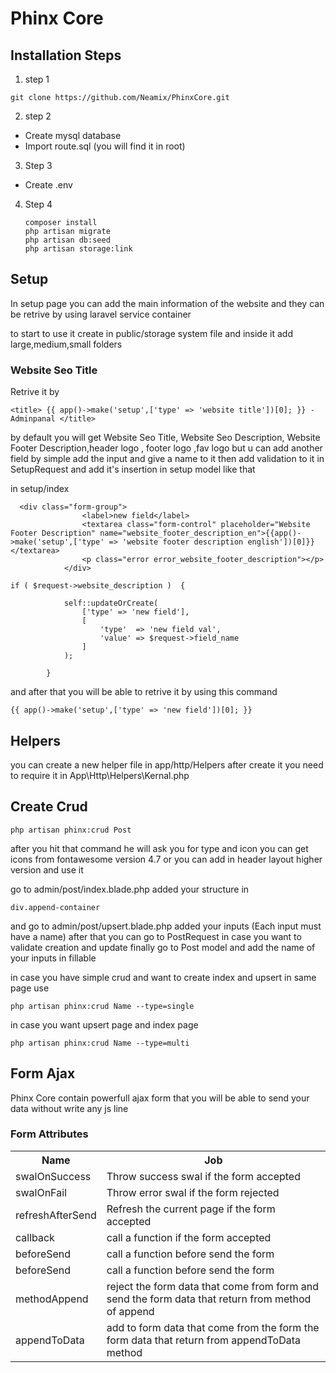 <h1>Phinx Core</h1> 

<h2>Installation Steps</h2>

1) step 1
```
git clone https://github.com/Neamix/PhinxCore.git
```

2) step 2 

<ul>
    <li>Create mysql database</li>
    <li>Import route.sql (you will find it in root)</li>
</ul>

3) Step 3

<ul>
    <li>Create .env</li>
</ul>

4) Step 4

    ```
    composer install
    php artisan migrate
    php artisan db:seed
    php artisan storage:link
    ```
    
<h2>Setup</h2>

In setup page you can add the main information of the website and they can be retrive by using laravel service container

to start to use it create in public/storage system file and inside it add large,medium,small folders

<h3>Website Seo Title</h3>
Retrive it by

```
<title> {{ app()->make('setup',['type' => 'website title'])[0]; }} -  Adminpanal </title>
```
by default you will get  Website Seo Title, Website Seo Description, Website Footer Description,header logo , footer logo ,fav logo but u can add another field by simple add the input and give a name to it then add validation to it in SetupRequest and add it's insertion in setup model like that

in setup/index

```
  <div class="form-group">
                <label>new field</label>
                <textarea class="form-control" placeholder="Website Footer Description" name="website_footer_description_en">{{app()->make('setup',['type' => 'website footer description english'])[0]}}</textarea>
                <p class="error error_website_footer_description"></p>
            </div>
```

```
if ( $request->website_description )  {

            self::updateOrCreate(
                ['type' => 'new field'],
                [
                    'type'  => 'new field val',
                    'value' => $request->field_name
                ]
            );

        }

```

and after that you will be able to retrive it by using this command

```
{{ app()->make('setup',['type' => 'new field'])[0]; }}
```

<h2>Helpers</h2>
    
you can create a new helper file in app/http/Helpers after create it you need to require it in App\Http\Helpers\Kernal.php


<h2>Create Crud</h2>

```
php artisan phinx:crud Post
```

after you hit that command he will ask you for type and icon you can get icons from fontawesome version 4.7 or you can add in header layout higher version and use it 

go to admin/post/index.blade.php added your structure in 

```div.append-container```

and go to admin/post/upsert.blade.php added your inputs (Each input must have a name) after that you can go to PostRequest in case you want to validate creation and update finally go to Post model and add the name of your inputs in fillable

in case you have simple crud and want to create index and upsert in same page use 

```
php artisan phinx:crud Name --type=single
```

in case you want upsert page and index page

```
php artisan phinx:crud Name --type=multi
```


<h2>Form Ajax</h2>

Phinx Core contain powerfull ajax form that you will be able to send your data without write any js line 

<h3>Form Attributes</h3>

<table>
    <tr>
        <th>Name</th>
        <th>Job</th>
    </tr>
    <tr>
        <td>swalOnSuccess</td>
        <td>Throw success swal if the form accepted</td>
    </tr>
    <tr>
        <td>swalOnFail</td>
        <td>Throw error swal if the form rejected</td>
    </tr>
     <tr>
        <td>refreshAfterSend</td>
        <td>Refresh the current page if the form accepted</td>
    </tr>
     <tr>
        <td>callback</td>
        <td>call a function if the form accepted</td>
    </tr>
    <tr>
        <td>beforeSend</td>
        <td>call a function before send the form</td>
    </tr>
    <tr>
        <td>beforeSend</td>
        <td>call a function before send the form</td>
    </tr>
    <tr>
        <td>methodAppend</td>
        <td>reject the form data that come from form and send the form data that return from method of append </td>
    </tr>
    <tr>
        <td>appendToData</td>
        <td>add to form data that come from the form the form data that return from appendToData method</td>
    </tr>
</table>


